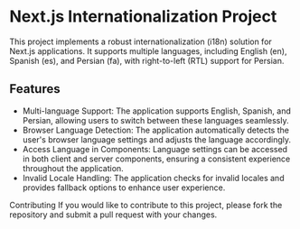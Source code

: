 # Next.js Internationalization Project

This project implements a robust internationalization (i18n) solution for Next.js applications. It supports multiple languages, including English (en), Spanish (es), and Persian (fa), with right-to-left (RTL) support for Persian.

## Features

- Multi-language Support: The application supports English, Spanish, and Persian, allowing users to switch between these languages seamlessly.
- Browser Language Detection: The application automatically detects the user's browser language settings and adjusts the language accordingly.
- Access Language in Components: Language settings can be accessed in both client and server components, ensuring a consistent experience throughout the application.
- Invalid Locale Handling: The application checks for invalid locales and provides fallback options to enhance user experience.

Contributing
If you would like to contribute to this project, please fork the repository and submit a pull request with your changes.
